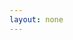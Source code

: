 ```yaml
---
layout: none
---
```


<RedoclyAPIBlock 
    src="/redocly-test/openapi/openapi.yaml" 
    requestInterceptor="
        function(req, operation) { 
            console.log('Args:', req, operation); 
            return req; 
        }
    " 
    tryItOpenEventHandler="
        function(event) { 
            console.log('args:', event, _satellite, _satellite.track); 
        }
    " 
    tryItSentEventHandler="
        function(event) { 
            console.log('args:', event, _satellite, _satellite.track); 
        }
    " 
/>